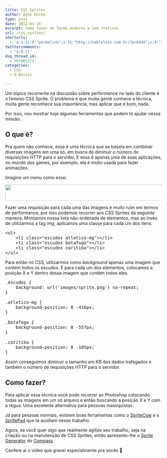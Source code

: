 ```yaml
---
title: CSS Sprites
author: Zeno Rocha
type: post
date: 2012-01-16
excerpt: Como fazer de forma moderna e sem chatices
url: /css-sprites/
shorturls:
  - 'a:3:{s:9:"permalink";s:31:"http://tableless.com.br/?p=6446";s:4:"isgd";s:19:"http://is.gd/zXFW2Y";s:7:"tinyurl";s:26:"http://tinyurl.com/7fzye82";}'
twittercomments:
  - 'a:0:{}'
dsq_thread_id:
  - 767905273
categories:
  - CSS
  - O Básico

---
```

Um tópico recorrente na discussão sobre performance no lado do cliente é o famoso CSS Sprite. O problema é que muita gente conhece a técnica, muita gente reconhece sua importância, mas aplicar que é bom, nada. 

Por isso, vou mostrar hoje algumas ferramentas que podem te ajudar nessa missão.

## O que é?

Pra quem não conhece, essa é uma técnica que se baseia em combinar diversas imagens em uma só, em busca de diminuir o número de requisições HTTP para o servidor. E essa é apenas uma de suas aplicações, no mundo dos games, por exemplo, ela é muito usada para fazer animações.

Imagine um menu como esse:

<img class="alignnone size-full wp-image-6451" src="http://tableless.com.br/uploads/2012/07/esc.jpg" alt="" width="720" height="51" srcset="uploads/2012/07/esc.jpg 720w, uploads/2012/07/esc-300x21.jpg 300w" sizes="(max-width: 720px) 100vw, 720px" />

Fazer uma requisição para cada uma das imagens é muito ruim em termos de performance, por isso podemos recorrer aos CSS Sprites da seguinte maneira. Montamos nossa lista não-ordenada de elementos, mas ao invés de utilizarmos a tag _img_, aplicamos uma classe para cada um dos itens.

<pre class="lang-html">&lt;ul&gt;
	&lt;li class="escudos atletico-mg"&gt;&lt;/li&gt;
	&lt;li class="escudos botafogo"&gt;&lt;/li&gt;
	&lt;li class="escudos coritiba"&gt;&lt;/li&gt;
&lt;/ul&gt;
</pre>

Para então no CSS, utilizarmos como _background_ apenas uma imagem que contém todos os escudos. E para cada um dos elementos, colocamos a posição X e Y dentro dessa imagem que contém todos eles.

<pre class="lang-css">.escudos {
	background: url('images/sprite.png') no-repeat;
}

.atletico-mg {
	background-position: 0 -416px;
}

.botafogo {
	background-position: 0 -557px;
}

.coritiba {
	background-position: 0 -185px;
}
</pre>

Assim conseguimos diminuir o tamanho em KB dos dados trafegados e também o número de requisições HTTP para o servidor.

## Como fazer?

Para aplicar essa técnica você pode recorrer ao Photoshop colocando todas as imagens em um só arquivo e então buscando a posição X e Y com a régua. Uma excelente alternativa para pessoas masoquistas.

Já para pessoas normais, existem boas ferramentas como o [SpriteCow][1] e o [SpritePad][2] que te auxiliam nesse trabalho.

Agora, se você quer algo que realmente agilize seu trabalho, seja na criação ou na manutenção de CSS Sprites, então apresento-lhe o [Sprite Generator][3] do [Compass][4].

Confere aí o vídeo que gravei especialmente pra vocês 🙂

 [1]: http://spritecow.com
 [2]: http://wearekiss.com/spritepad
 [3]: http://compass-style.org/help/tutorials/spriting/
 [4]: http://compass-style.org/